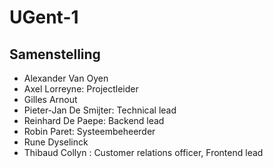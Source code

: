 # UGent-1

## Samenstelling
- Alexander Van Oyen
- Axel Lorreyne: Projectleider
- Gilles Arnout
- Pieter-Jan De Smijter: Technical lead
- Reinhard De Paepe: Backend lead
- Robin Paret: Systeembeheerder
- Rune Dyselinck
- Thibaud Collyn : Customer relations officer, Frontend lead
